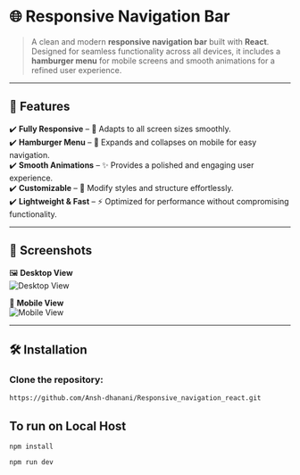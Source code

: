 # 🌐 Responsive Navigation Bar

> A clean and modern **responsive navigation bar** built with **React**. Designed for seamless functionality across all devices, it includes a **hamburger menu** for mobile screens and smooth animations for a refined user experience.

---

## 🚀 Features

✔️ **Fully Responsive** – 📱 Adapts to all screen sizes smoothly.  
✔️ **Hamburger Menu** – 🍔 Expands and collapses on mobile for easy navigation.  
✔️ **Smooth Animations** – ✨ Provides a polished and engaging user experience.  
✔️ **Customizable** – 🎨 Modify styles and structure effortlessly.  
✔️ **Lightweight & Fast** – ⚡ Optimized for performance without compromising functionality.  

---

## 📸 Screenshots

🖼️ **Desktop View**  
![Desktop View](https://github.com/Ansh-dhanani/Responsive_navigation_react/tree/main/screenshots)  

📱 **Mobile View**  
![Mobile View](https://github.com/Ansh-dhanani/Responsive_navigation_react/tree/30c3ad2473cd4b6c573f79a0bcd72afe2c6e77dd/screenshots)  

---

## 🛠️ Installation

### Clone the repository:

```bash
https://github.com/Ansh-dhanani/Responsive_navigation_react.git
```
## To run on Local Host

```
npm install
```
```
npm run dev
```
